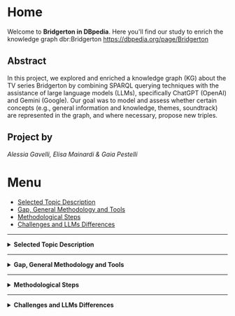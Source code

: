# Home
Welcome to **Bridgerton in DBpedia**. Here you'll find our study to enrich the knowledge graph dbr:Bridgerton https://dbpedia.org/page/Bridgerton

## Abstract

In this project, we explored and enriched a knowledge graph (KG) about the TV series Bridgerton by combining SPARQL querying techniques with the assistance of large language models (LLMs), specifically ChatGPT (OpenAI) and Gemini (Google). Our goal was to model and assess whether certain concepts (e.g., general information and knowledge, themes, soundtrack) are represented in the graph, and where necessary, propose new triples.

## Project by

*Alessia Gavelli, Elisa Mainardi & Gaia Pestelli*

# Menu

- [Selected Topic Description](#selected-topic-description)
- [Gap, General Methodology and Tools](#gap-general-methodology-and-tools)
- [Methodological Steps](#methodological-steps)
- [Challenges and LLMs Differences](#challenges-and-llms-differences)




</details>

---

<details id="selected-topic-description">
<summary><strong>Selected Topic Description</strong></summary>

(Descrizione del topic selezionato)

</details>

---

<details id="gap-general-methodology-and-tools">
<summary><strong>Gap, General Methodology and Tools</strong></summary>

(Metodologia, strumenti usati, problemi trovati)

</details>

---

<details id="methodological-steps">
<summary><strong>Methodological Steps</strong></summary>

(Spiega i passaggi metodologici)

</details>

---

<details id="challenges-and-llms-differences">
<summary><strong>Challenges and LLMs Differences</strong></summary>

(Differenze tra modelli, sfide trovate, riflessioni)

</details>






